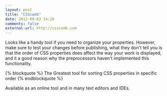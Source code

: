 ```yaml
---
layout: post
title: "CSScomb"
date: 2012-09-03 14:20
comments: false
external-url: http://csscomb.com
---
```

Looks like a handy tool if you need to organize your properties. However, make sure to test your changes before publishing, what they don't tell you is that the order of CSS properties does affect the way your work is displayed, and it a good reason why the preprocessors haven't implemented this functionality.

{% blockquote %}
The Greatest tool for sorting CSS properties in specific order
{% endblockquote %}

Available as an online tool and in many text editors and IDEs.